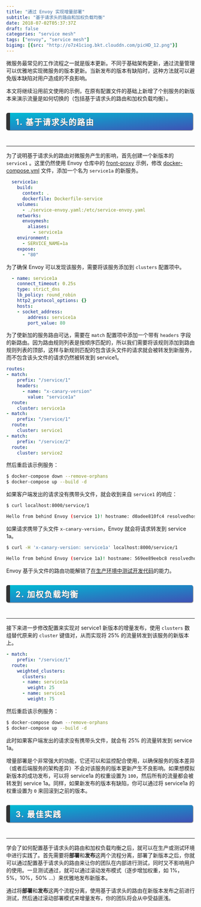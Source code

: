 ```yaml
---
title: "通过 Envoy 实现增量部署"
subtitle: "基于请求头的路由和加权负载均衡"
date: 2018-07-02T05:37:37Z
draft: false
categories: "service mesh"
tags: ["envoy", "service mesh"]
bigimg: [{src: "http://o7z41ciog.bkt.clouddn.com/picHD_12.png"}]
---
```


<!--more-->

微服务最常见的工作流程之一就是版本更新。不同于基础架构更新，通过流量管理可以优雅地实现微服务的版本更新。当新发布的版本有缺陷时，这种方法就可以避免版本缺陷对用户造成的不良影响。

本文将继续沿用前文使用的示例，在原有配置文件的基础上新增了个别服务的新版本来演示流量是如何切换的（包括基于请求头的路由和加权负载均衡）。

## <p id="h2">1. 基于请求头的路由</p>

----

为了说明基于请求头的路由对微服务产生的影响，首先创建一个新版本的 `service1` 。这里仍然使用 Envoy 仓库中的 [front-proxy](https://github.com/envoyproxy/envoy/tree/master/examples/front-proxy) 示例，修改 [docker-compose.yml](https://github.com/envoyproxy/envoy/blob/master/examples/front-proxy/docker-compose.yml) 文件，添加一个名为 `service1a` 的新服务。

```yaml
  service1a:
    build:
      context: .
      dockerfile: Dockerfile-service
    volumes:
      - ./service-envoy.yaml:/etc/service-envoy.yaml
    networks:
      envoymesh:
        aliases:
          - service1a
    environment:
      - SERVICE_NAME=1a
    expose:
      - "80"
```

为了确保 Envoy 可以发现该服务，需要将该服务添加到 `clusters` 配置项中。

```yaml
  - name: service1a
    connect_timeout: 0.25s
    type: strict_dns
    lb_policy: round_robin
    http2_protocol_options: {}
    hosts:
    - socket_address:
        address: service1a
        port_value: 80
```

为了使新加的服务路由可达，需要在 `match` 配置项中添加一个带有 `headers` 字段的新路由。因为路由规则列表是按顺序匹配的，所以我们需要将该规则添加到路由规则列表的顶部，这样与新规则匹配的包含该头文件的请求就会被转发到新服务，而不包含该头文件的请求仍然被转发到 service1。

```yaml
routes:
- match:
    prefix: "/service/1"
    headers:
      - name: "x-canary-version"
        value: "service1a"
  route:
    cluster: service1a
- match:
    prefix: "/service/1"
  route:
    cluster: service1
- match:
    prefix: "/service/2"
  route:
    cluster: service2
```

然后重启该示例服务：

```bash
$ docker-compose down --remove-orphans
$ docker-compose up --build -d
```

如果客户端发出的请求没有携带头文件，就会收到来自 `service1` 的响应：

```bash
$ curl localhost:8000/service/1

Hello from behind Envoy (service 1)! hostname: d0adee810fc4 resolvedhostname: 172.18.0.2
```

如果请求携带了头文件 `x-canary-version`，Envoy 就会将请求转发到 service 1a。

```bash
$ curl -H 'x-canary-version: service1a' localhost:8000/service/1

Hello from behind Envoy (service 1a)! hostname: 569ee89eebc8 resolvedhostname: 172.18.0.6
```

Envoy 基于头文件的路由功能解锁了[在生产环境中测试开发代码](https://opensource.com/article/17/8/testing-production)的能力。

## <p id="h2">2. 加权负载均衡</p>

----

接下来进一步修改配置来实现对 service1 新版本的增量发布，使用 `clusters` 数组替代原来的 `cluster` 键值对，从而实现将 25% 的流量转发到该服务的新版本上。

```yaml
- match:
    prefix: "/service/1"
  route:
    weighted_clusters:
      clusters:
      - name: service1a
        weight: 25
      - name: service1
        weight: 75
```

然后重启该示例服务：

```bash
$ docker-compose down --remove-orphans
$ docker-compose up --build -d
```

此时如果客户端发出的请求没有携带头文件，就会有 25% 的流量转发到 service 1a。

增量部署是个非常强大的功能，它还可以和监控配合使用，以确保服务的版本差异（或者后端服务的架构差异）不会对该服务的版本更新产生不良影响。如果想模拟新版本的成功发布，可以将 service1a 的权重设置为 `100`，然后所有的流量都会被转发到 service 1a。同样，如果新发布的版本有缺陷，你可以通过将 service1a 的权重设置为 `0` 来回滚到之前的版本。

## <p id="h2">3. 最佳实践</p>

----

学会了如何配置基于请求头的路由和加权负载均衡之后，就可以在生产或测试环境中进行实践了。首先需要将**部署**和**发布**这两个流程分离，部署了新版本之后，你就可以通过配置基于请求头的路由来让你的团队在内部进行测试，同时又不影响用户的使用。一旦测试通过，就可以通过滚动发布模式（逐步增加权重，如 1%，5%，10%，50% ...）来优雅地发布新版本。

通过将**部署**和**发布**这两个流程分离，使用基于请求头的路由在新版本发布之前进行测试，然后通过滚动部署模式来增量发布，你的团队将会从中受益匪浅。


<style>
#h2{
    margin-bottom:2em;
    margin-right: 5px;
    padding: 8px 15px;
    letter-spacing: 2px;
    background-image: linear-gradient(to right bottom, rgb(0, 188, 212), rgb(63, 81, 181));
    background-color: rgb(63, 81, 181);
    color: rgb(255, 255, 255);
    border-left: 10px solid rgb(51, 51, 51);
    border-radius:5px;
    text-shadow: rgb(102, 102, 102) 1px 1px 1px;
    box-shadow: rgb(102, 102, 102) 1px 1px 2px;
}
#note {
    font-size: 1.5rem;
    font-style: italic;
    padding: 0 1rem;
    margin: 2.5rem 0;
    position: relative;
    background-color: #fafeff;
    border-top: 1px dotted #9954bb;
    border-bottom: 1px dotted #9954bb;
}
#note-title {
    padding: 0.2rem 0.5rem;
    background: #9954bb;
    color: #FFF;
    position: absolute;
    left: 0;
    top: 0.25rem;
    box-shadow: 0 2px 4px rgba(0,0,0,0.2);
    border-radius: 4px;
    -webkit-transform: rotate(-5deg) translateX(-10px) translateY(-25px);
    -moz-transform: rotate(-5deg) translateX(-10px) translateY(-25px);
    -ms-transform: rotate(-5deg) translateX(-10px) translateY(-25px);
    -o-transform: rotate(-5deg) translateX(-10px) translateY(-25px);
    transform: rotate(-5deg) translateX(-10px) translateY(-25px);
}
#inline-yellow {
display:inline;
padding:.2em .6em .3em;
font-size:80%;
font-weight:bold;
line-height:1;
color:#fff;
text-align:center;
white-space:nowrap;
vertical-align:baseline;
border-radius:0;
background-color: #f0ad4e;
}
#inline-green {
display:inline;
padding:.2em .6em .3em;
font-size:80%;
font-weight:bold;
line-height:1;
color:#fff;
text-align:center;
white-space:nowrap;
vertical-align:baseline;
border-radius:0;
background-color: #5cb85c;
}
#inline-blue {
display:inline;
padding:.2em .6em .3em;
font-size:80%;
font-weight:bold;
line-height:1;
color:#fff;
text-align:center;
white-space:nowrap;
vertical-align:baseline;
border-radius:0;
background-color: #2780e3;
}
#inline-purple {
display:inline;
padding:.2em .6em .3em;
font-size:80%;
font-weight:bold;
line-height:1;
color:#fff;
text-align:center;
white-space:nowrap;
vertical-align:baseline;
border-radius:0;
background-color: #9954bb;
}
#div-border-left-red {
display: block;
padding: 10px;
margin: 10px 0;
border: 1px solid #ccc;
border-left-width: 5px;
border-radius: 3px;
border-left-color: #df3e3e;
}
#div-border-left-yellow {
display: block;
padding: 10px;
margin: 10px 0;
border: 1px solid #ccc;
border-left-width: 5px;
border-radius: 3px;
border-left-color: #f0ad4e;
}
#div-border-left-green {
display: block;
padding: 10px;
margin: 10px 0;
border: 1px solid #ccc;
border-left-width: 5px;
border-radius: 3px;
border-left-color: #5cb85c;
}
#div-border-left-blue {
display: block;
padding: 10px;
margin: 10px 0;
border: 1px solid #ccc;
border-left-width: 5px;
border-radius: 3px;
border-left-color: #2780e3;
}
#div-border-left-purple {
display: block;
padding: 10px;
margin: 10px 0;
border: 1px solid #ccc;
border-left-width: 5px;
border-radius: 3px;
border-left-color: #9954bb;
}
#div-border-right-red {
display: block;
padding: 10px;
margin: 10px 0;
border: 1px solid #ccc;
border-right-width: 5px;
border-radius: 3px;
border-right-color: #df3e3e;
}
#div-border-right-yellow {
display: block;
padding: 10px;
margin: 10px 0;
border: 1px solid #ccc;
border-right-width: 5px;
border-radius: 3px;
border-right-color: #f0ad4e;
}
#div-border-right-green {
display: block;
padding: 10px;
margin: 10px 0;
border: 1px solid #ccc;
border-right-width: 5px;
border-radius: 3px;
border-right-color: #5cb85c;
}
#div-border-right-blue {
display: block;
padding: 10px;
margin: 10px 0;
border: 1px solid #ccc;
border-right-width: 5px;
border-radius: 3px;
border-right-color: #2780e3;
}
#div-border-right-purple {
display: block;
padding: 10px;
margin: 10px 0;
border: 1px solid #ccc;
border-right-width: 5px;
border-radius: 3px;
border-right-color: #9954bb;
}
#div-border-top-red {
display: block;
padding: 10px;
margin: 10px 0;
border: 1px solid #ccc;
border-top-width: 5px;
border-radius: 3px;
border-top-color: #df3e3e;
}
#div-border-top-yellow {
display: block;
padding: 10px;
margin: 10px 0;
border: 1px solid #ccc;
border-top-width: 5px;
border-radius: 3px;
border-top-color: #f0ad4e;
}
#div-border-top-green {
display: block;
padding: 10px;
margin: 10px 0;
border: 1px solid #ccc;
border-top-width: 5px;
border-radius: 3px;
border-top-color: #5cb85c;
}
#div-border-top-blue {
display: block;
padding: 10px;
margin: 10px 0;
border: 1px solid #ccc;
border-top-width: 5px;
border-radius: 3px;
border-top-color: #2780e3;
}
#div-border-top-purple {
display: block;
padding: 10px;
margin: 10px 0;
border: 1px solid #ccc;
border-top-width: 5px;
border-radius: 3px;
border-top-color: #9954bb;
}
</style>
